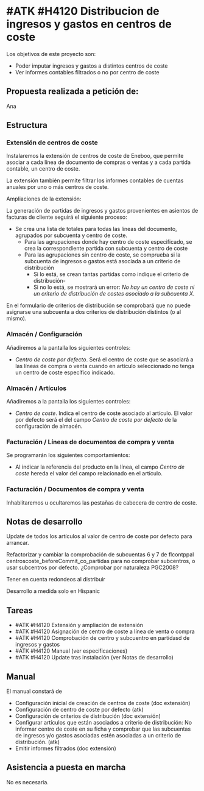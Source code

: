 # #ATK #H4120 Distribucion de ingresos y gastos en centros de coste

Los objetivos de este proyecto son:
+ Poder imputar ingresos y gastos a distintos centros de coste
+ Ver informes contables filtrados o no por centro de coste

## Propuesta realizada a petición de:
Ana

## Estructura

### Extensión de centros de coste
Instalaremos la extensión de centros de coste de Eneboo, que permite asociar a cada línea de documento de compras o ventas y a cada partida contable, un centro de coste.

La extensión también permite filtrar los informes contables de cuentas anuales por uno o más centros de coste.

Ampliaciones de la extensión:

La generación de partidas de ingresos y gastos provenientes en asientos de facturas de cliente seguirá el siguiente proceso:
+ Se crea una lista de totales para todas las líneas del documento, agrupados por subcuenta y centro de coste.
    + Para las agrupaciones donde hay centro de coste especificado, se crea la correspondiente partida con subcuenta y centro de coste
    + Para las agrupaciones sin centro de coste, se comprueba si la subcuenta de ingresos o gastos está asociada a un criterio de distribución
        + Si lo está, se crean tantas partidas como indique el criterio de distribución-
        + Si no lo está, se mostrará un error: _No hay un centro de coste ni un criterio de distribución de costes asociado a la subcuenta X_.

En el formulario de criterios de distribución se comprobará que no puede asignarse una subcuenta a dos criterios de distribución distintos (o al mismo).

### Almacén / Configuración
Añadiremos a la pantalla los siguientes controles:
+ _Centro de coste por defecto_. Será el centro de coste que se asociará a las líneas de compra o venta cuando en artículo seleccionado no tenga un centro de coste específico indicado.

### Almacén / Artículos
Añadiremos a la pantalla los siguientes controles:
+ _Centro de coste_. Indica el centro de coste asociado al artículo. El valor por defecto será el del campo _Centro de coste por defecto_ de la configuración de almacén. 

### Facturación / Líneas de documentos de compra y venta
Se programarán los siguientes comportamientos:
+ Al indicar la referencia del producto en la línea, el campo _Centro de coste_ hereda el valor del campo relacionado en el artículo.

### Facturación / Documentos de compra y venta
Inhablitaremos u ocultaremos las pestañas de cabecera de centro de coste.

## Notas de desarrollo
Update de todos los artículos al valor de centro de coste por defecto para arrancar.

Refactorizar y cambiar la comprobación de subcuentas 6 y 7 de flcontppal centroscoste_beforeCommit_co_partidas para no comprobar subcentros, o usar subcentros por defecto. ¿Comprobar por naturaleza PGC2008?

Tener en cuenta redondeos al distribuir

Desarrollo a medida solo en Hispanic

## Tareas
* #ATK #H4120 Extensión y ampliación de extensión
* #ATK #H4120 Asignación de centro de coste a línea de venta o compra
* #ATK #H4120 Comprobación de centro y subcuentro en partidasd de ingresos y gastos
* #ATK #H4120 Manual (ver especificaciones)
* #ATK #H4120 Update tras instalación (ver Notas de desarrollo)

## Manual
El manual constará de
+ Configuración inicial de creación de centros de coste (doc extensión)
+ Configuración de centro de coste por defecto (atk)
+ Configuración de criterios de distribución (doc extensión)
+ Configurar artículos que están asociados a criterio de distribución: No informar centro de coste en su ficha y comprobar que las subcuentas de ingresos y/o gastos asociadas estén asociadas a un criterio de distribución. (atk)
+ Emitir informes filtrados (doc extensión)

## Asistencia a puesta en marcha
No es necesaria.
